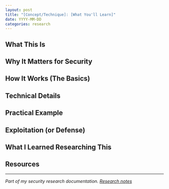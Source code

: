 ```yaml
---
layout: post
title: "[Concept/Technique]: [What You'll Learn]"
date: YYYY-MM-DD
categories: research
---
```


<!--
TECHNICAL DEEP-DIVE TEMPLATE
Use for: Explaining security concepts in depth
Target length: 1200-1500 words
Tone: Educational, detailed, example-driven
-->

## What This Is

<!-- 
Clear definition (2-3 sentences):
- What is this concept/vulnerability/technique?
- Why does it matter?
-->

## Why It Matters for Security

<!-- 
Real-world context:
- Attack scenarios
- Impact
- Prevalence
-->

## How It Works (The Basics)

<!-- 
Simplified explanation:
- Core mechanism
- Key components
- Simple example
-->

## Technical Details

<!-- 
Deeper dive:
- Underlying technology
- Attack vectors
- Defensive mechanisms
-->

## Practical Example

<!--
Walkthrough with code/commands:
```python
# Example code
```

Explanation of each step
-->

## Exploitation (or Defense)

<!-- 
How to use this knowledge:
- As an attacker (for authorized testing)
- As a defender (how to detect/prevent)
-->

## What I Learned Researching This

<!-- 
Personal insights:
- What surprised you
- Common misconceptions
- Connections to other topics
-->

## Resources

<!-- 
Where to learn more:
- Documentation
- Papers
- Tools
- Courses
-->

---

*Part of my security research documentation. [Research notes](https://github.com/kbrickz/research-notes)*
